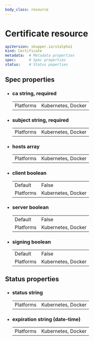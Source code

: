 ```yaml
---
body_class: resource
---
```


# Certificate resource

<section>

~~~ yaml
apiVersion: skupper.io/v1alpha1
kind: Certificate
metadata:  # Metadata properties
spec:      # Spec properties
status:    # Status poperties
~~~

</section>

<section>

## Spec properties

- <h3 id="ca">ca <span class="property-info">string, required</span></h3>

  | | |
  |-|-|
  | Platforms | Kubernetes, Docker |
  

- <h3 id="subject">subject <span class="property-info">string, required</span></h3>

  | | |
  |-|-|
  | Platforms | Kubernetes, Docker |
  

- <h3 id="hosts">hosts <span class="property-info">array</span></h3>

  | | |
  |-|-|
  | Platforms | Kubernetes, Docker |
  

- <h3 id="client">client <span class="property-info">boolean</span></h3>

  | | |
  |-|-|
  | Default | False |
  | Platforms | Kubernetes, Docker |
  

- <h3 id="server">server <span class="property-info">boolean</span></h3>

  | | |
  |-|-|
  | Default | False |
  | Platforms | Kubernetes, Docker |
  

- <h3 id="signing">signing <span class="property-info">boolean</span></h3>

  | | |
  |-|-|
  | Default | False |
  | Platforms | Kubernetes, Docker |
  

</section>

<section>

## Status properties

- <h3 id="status">status <span class="property-info">string</span></h3>

  | | |
  |-|-|
  | Platforms | Kubernetes, Docker |
  

- <h3 id="expiration">expiration <span class="property-info">string (date-time)</span></h3>

  | | |
  |-|-|
  | Platforms | Kubernetes, Docker |
  

</section>
